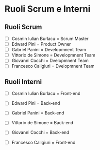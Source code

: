 # Ruoli Scrum e Interni
## Ruoli Scrum

- [ ] Cosmin Iulian Burlacu = Scrum Master
- [ ] Edward Pini = Product Owner
- [ ] Gabriel Panini = Developmnent Team
- [ ] Vittorio de Simone = Developmnent Team
- [ ] Giovanni Cocchi = Dvelopmnent Team
- [ ] Francesco Caligiuri = Dvelopmnent Team

## Ruoli Interni

- [ ] Cosmin Iulian Burlacu = Front-end
- [ ] Edward Pini = Back-end
- [ ] Gabriel Panini = Back-end
- [ ] Vittorio de Simone = Back-end
- [ ] Giovanni Cocchi = Back-end
- [ ] Francesco Caligiuri = Front-end



